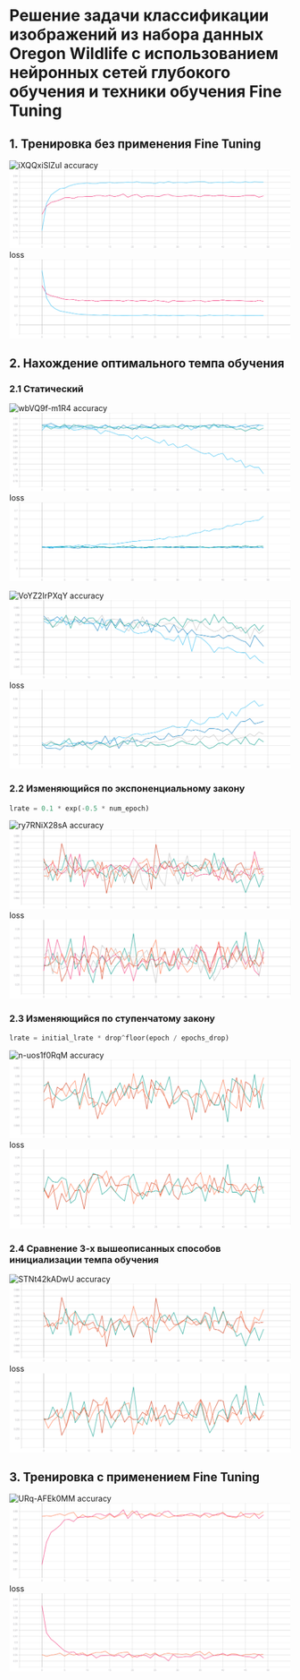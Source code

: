 # Решение задачи классификации изображений из набора данных Oregon Wildlife с использованием нейронных сетей глубокого обучения и техники обучения Fine Tuning
## 1. Тренировка без применения Fine Tuning
![iXQQxiSlZuI](https://user-images.githubusercontent.com/61012068/113757677-9256b800-971b-11eb-8ea9-88c50275360b.jpg)
accuracy
![](./graphic/before_accuracy.svg)
loss
![](./graphic/before_loss.svg)

## 2. Нахождение оптимального темпа обучения 
### 2.1 Статический 
![wbVQ9f-m1R4](https://user-images.githubusercontent.com/61012068/113757708-9c78b680-971b-11eb-9f9f-22f164545b64.jpg)
accuracy
![](./graphic/lrs_accuracy.svg)
loss
![](./graphic/lrs_loss.svg)


![VoYZ2IrPXqY](https://user-images.githubusercontent.com/61012068/113761691-6b4eb500-9720-11eb-82b9-d4c8d736f4f1.jpg)
accuracy
![](./graphic/e-8_accuracy.svg)
loss
![](./graphic/e-8_loss.svg)

### 2.2 Изменяющийся по экспоненциальному закону
```python
lrate = 0.1 * exp(-0.5 * num_epoch)
```
![ry7RNiX28sA](https://user-images.githubusercontent.com/61012068/113761729-79043a80-9720-11eb-9197-c950155635bb.jpg)
accuracy
![](./graphic/exp_accuracy.svg)
loss
![](./graphic/exp_loss.svg)

### 2.3 Изменяющийся по ступенчатому закону 
```python
lrate = initial_lrate * drop^floor(epoch / epochs_drop) 
```
![n-uos1f0RqM](https://user-images.githubusercontent.com/61012068/113762092-e44e0c80-9720-11eb-8295-b679c3bb1310.jpg)
accuracy
![](./graphic/step_accuracy.svg)
loss
![](./graphic/step_loss.svg)

### 2.4 Сравнение 3-х вышеописанных способов инициализации темпа обучения 
![STNt42kADwU](https://user-images.githubusercontent.com/61012068/113762198-00ea4480-9721-11eb-9789-2da695ec980c.jpg)
accuracy
![](./graphic/all_accuracy.svg)
loss
![](./graphic/all_loss.svg)

## 3. Тренировка с применением Fine Tuning
![URq-AFEk0MM](https://user-images.githubusercontent.com/61012068/113757766-a995a580-971b-11eb-95a2-1765a98f9fe0.jpg)
accuracy
![](./graphic/last_accuracy.svg)
loss
![](./graphic/last_loss.svg)

